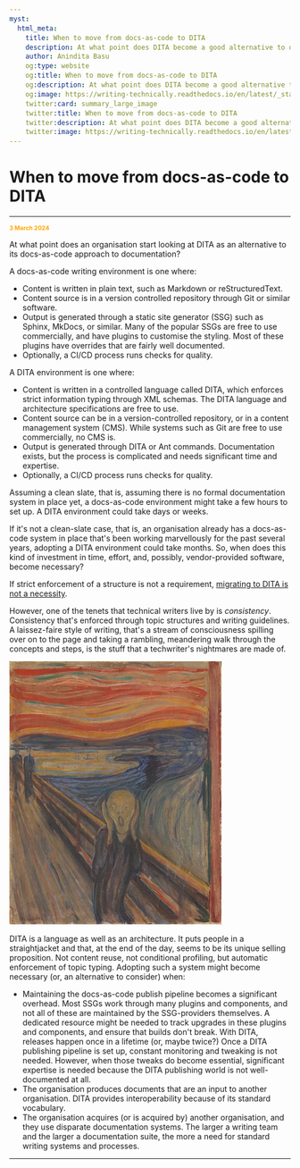 ```yaml
---
myst:
  html_meta:
    title: When to move from docs-as-code to DITA
    description: At what point does DITA become a good alternative to docs-as-code?
    author: Anindita Basu
    og:type: website
    og:title: When to move from docs-as-code to DITA
    og:description: At what point does DITA become a good alternative to docs-as-code?
    og:image: https://writing-technically.readthedocs.io/en/latest/_static/wordcloud.jpg
    twitter:card: summary_large_image
    twitter:title: When to move from docs-as-code to DITA
    twitter:description: At what point does DITA become a good alternative to docs-as-code?
    twitter:image: https://writing-technically.readthedocs.io/en/latest/_static/wordcloud.jpg
---
```


# When to move from docs-as-code to DITA

<hr/>
<p style="font-weight:bold;font-size:75%;color:orange">3 March 2024</p>

At what point does an organisation start looking at DITA as an alternative to its docs-as-code approach to documentation?

A docs-as-code writing environment is one where:
-  Content is written in plain text, such as Markdown or reStructuredText.
-  Content source is in a version controlled repository through Git or similar software.
-  Output is generated through a static site generator (SSG) such as Sphinx, MkDocs, or similar. Many of the popular SSGs are free to use commercially, and have plugins to customise the styling.  Most of these plugins have  overrides that are fairly well documented.
-  Optionally, a CI/CD process runs checks for quality.

A DITA environment is one where:
-  Content is written in a controlled language called DITA, which enforces strict information typing through XML schemas. The DITA language and architecture specifications are free to use.
-  Content source can be in a version-controlled repository, or in a content management system (CMS). While systems such as Git are free to use commercially, no CMS is.
-  Output is generated through DITA or Ant commands. Documentation exists, but the process is complicated and needs significant time and expertise.
-  Optionally, a CI/CD process runs checks for quality.

Assuming a clean slate, that is, assuming there is no formal documentation system in place yet, a docs-as-code environment might take a few hours to set up. A DITA environment could take days or weeks.

If it's not a clean-slate case, that is, an organisation already has a docs-as-code system in place that's been working marvellously for the past several years, adopting a DITA environment could take months. So, when does this kind of investment in time, effort, and, possibly, vendor-provided software, become necessary?

If strict enforcement of a structure is not a requirement, [migrating to DITA is not a necessity](thoughts-dita-without-dita.md).

However, one of the tenets that technical writers live by is _consistency_. Consistency that's enforced through topic structures and writing guidelines.  A laissez-faire style of writing, that's a stream of consciousness spilling over on to the page and taking a rambling, meandering walk through the concepts and steps, is the stuff that a techwriter's nightmares are made of. 

![The Scream by Edvard Munch at the National Gallery of Norway uploaded to https://commons.wikimedia.org/w/index.php?curid=69541493 by ColdCreation in public domain on 8 Jan 2019](images/the_scream.jpg)

DITA is a language as well as an architecture.  It puts people in a straightjacket and that, at the end of the day, seems to be its unique selling proposition. Not content reuse, not conditional profiling, but automatic enforcement of topic typing. Adopting such a system might become necessary (or, an alternative to consider) when:

-  Maintaining the docs-as-code publish pipeline becomes a significant overhead. Most SSGs work through many plugins and components, and not all of these are maintained by the SSG-providers themselves. A dedicated resource might be needed to track upgrades in these plugins and components, and ensure that builds don't break. With DITA, releases happen once in a lifetime (or, maybe twice?) Once a DITA publishing pipeline is set up, constant monitoring and tweaking is not needed. However, when those tweaks do become essential, significant expertise is needed because the DITA publishing world is not well-documented at all.
-  The organisation produces documents that are an input to another organisation. DITA provides interoperability because of its standard vocabulary.
-  The organisation acquires (or is acquired by) another organisation, and they use disparate documentation systems. The larger a writing team and the larger a documentation suite, the more a need for standard writing systems and processes.

<hr/>
